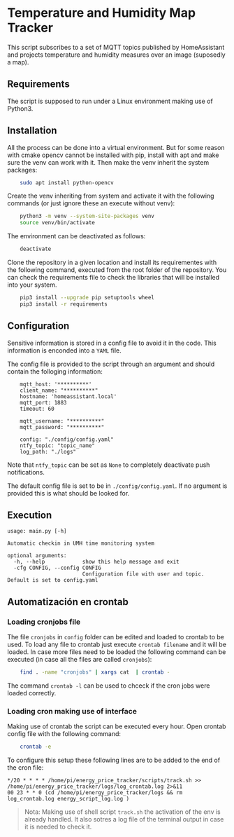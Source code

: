 # Temperature and Humidity Map Tracker

This script subscribes to a set of MQTT topics published by HomeAssistant and projects temperature and humidity measures over an image (suposedly a map).

## Requirements

The script is supposed to run under a Linux environment making use of Python3.

## Installation

All the process can be done into a virtual environment. But for some reason with cmake opencv cannot be installed with pip, install with apt and make sure the venv can work with it. Then make the venv inherit the system packages:

```sh
    sudo apt install python-opencv
```

Create the venv inheriting from system and activate it with the following commands (or just ignore these an execute without venv):

```sh
    python3 -m venv --system-site-packages venv
    source venv/bin/activate
```

The environment can be deactivated as follows:
```sh
    deactivate
```

Clone the repository in a given location and install its requirementes with the following command, executed from the root folder of the repository. You can check the requirements file to check the libraries that will be installed into your system.

```sh
    pip3 install --upgrade pip setuptools wheel
    pip3 install -r requirements 
```


## Configuration

Sensitive information is stored in a config file to avoid it in the code. This information is enconded into a `YAML` file.

The config file is provided to the script through an argument and should contain the folloging information:

```YML
    mqtt_host: '**********'
    client_name: "**********"
    hostname: 'homeassistant.local'
    mqtt_port: 1883
    timeout: 60

    mqtt_username: "**********"
    mqtt_password: "**********"

    config: "./config/config.yaml"
    ntfy_topic: "topic_name"
    log_path: "./logs"
```

Note that `ntfy_topic` can be set as `None` to completely deactivate push notifications.

The default config file is set to be in `./config/config.yaml`. If no argument is provided this is what should be looked for.

## Execution

```
usage: main.py [-h] 

Automatic checkin in UMH time monitoring system

optional arguments:
  -h, --help            show this help message and exit
  -cfg CONFIG, --config CONFIG
                        Configuration file with user and topic. Default is set to config.yaml

```

## Automatización en crontab

### Loading cronjobs file

The file `cronjobs` in `config` folder can be edited and loaded to crontab to be used. To load any file to crontab just execute `crontab filename` and it will be loaded. In case more files need to be loaded the following command can be executed (in case all the files are called `cronjobs`):

```sh
    find . -name "cronjobs" | xargs cat  | crontab -
```

The command `crontab -l` can be used to chceck if the cron jobs were loaded correctly.

### Loading cron making use of interface
Making use of crontab the script can be executed every hour. Open crontab config file with the following command:

```sh
    crontab -e
```


To configure this setup these following lines are to be added to the end of the cron file:
```
*/20 * * * * /home/pi/energy_price_tracker/scripts/track.sh >> /home/pi/energy_price_tracker/logs/log_crontab.log 2>&11
00 23 * * 0 (cd /home/pi/energy_price_tracker/logs && rm log_crontab.log energy_script_log.log )
```

> Nota: Making use of shell script `track.sh` the activation of the env is already handled. It also sotres a log file of the terminal output in case it is needed to check it.
